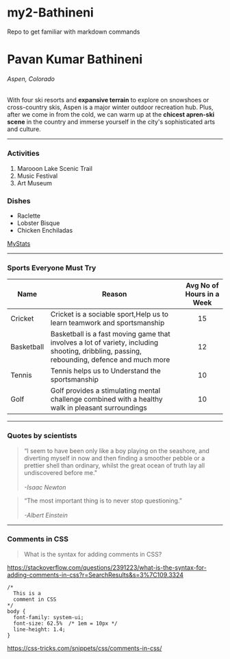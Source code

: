 # my2-Bathineni
Repo to get familiar with markdown commands

# Pavan Kumar Bathineni
###### Aspen, Colorado

With four ski resorts and **expansive terrain** to explore on snowshoes or cross-country skis, Aspen is a major winter outdoor recreation hub. Plus, after we come in from the cold, we can warm up at the **chicest apren-ski scene** in the country and immerse yourself in the city's sophisticated arts and culture.

---

### Activities

1. Marooon Lake Scenic Trail
2. Music Festival
3. Art Museum

### Dishes
* Raclette
* Lobster Bisque
* Chicken Enchiladas

[MyStats](MyStats.md")

---

### Sports Everyone Must Try
| Name | Reason | Avg No of Hours in a Week |
| --- | --- | :---: |
|Cricket|Cricket is a sociable sport,Help us to learn teamwork and sportsmanship|15|
|Basketball|Basketball is a fast moving game that involves a lot of variety, including shooting, dribbling, passing, rebounding, defence and much more|12|
|Tennis|Tennis helps us to Understand the sportsmanship|10|
|Golf|Golf provides a stimulating mental challenge combined with a healthy walk in pleasant surroundings|10|

---

### Quotes by scientists
>“I seem to have been only like a boy playing on the seashore, and diverting myself in now and then finding a smoother pebble or a prettier shell than ordinary, whilst the great ocean of truth lay all undiscovered before me."
<br><br>
*-Isaac Newton*

>“The most important thing is to never stop questioning.”
<br><br>
*-Albert Einstein*

---

### Comments in CSS
>What is the syntax for adding comments in CSS?

<https://stackoverflow.com/questions/2391223/what-is-the-syntax-for-adding-comments-in-css?r=SearchResults&s=3%7C109.3324>

```
/*
  This is a 
  comment in CSS
*/
body {
  font-family: system-ui;
  font-size: 62.5%  /* 1em = 10px */
  line-height: 1.4;
}
```
<https://css-tricks.com/snippets/css/comments-in-css/>











